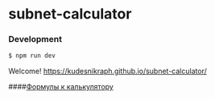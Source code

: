 # subnet-calculator

### Development

```bash
$ npm run dev
```
Welcome!
https://kudesnikraph.github.io/subnet-calculator/

####[Формулы к калькулятору](https://docs.google.com/document/d/14e8tFmCup1UxgbfH2yRW4sIzt1ouE3LNFqPwSmUjqcc/edit?usp=sharing "формулы")
